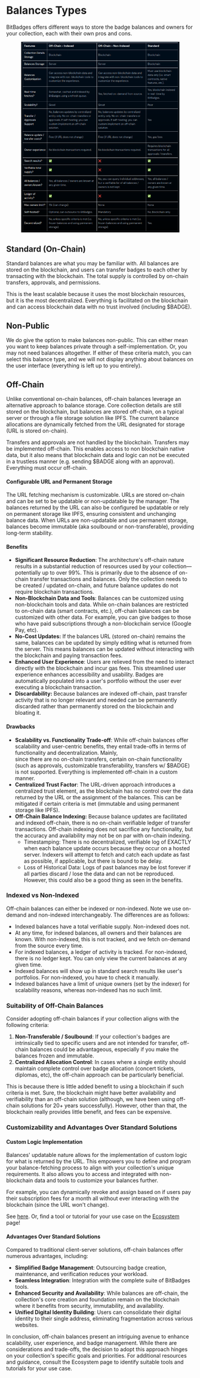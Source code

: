 # Balances Types

BitBadges offers different ways to store the badge balances and owners for your collection, each with their own pros and cons.

<figure><img src="../../.gitbook/assets/image (40) (1).png" alt=""><figcaption></figcaption></figure>

## Standard (On-Chain)

Standard balances are what you may be familiar with. All balances are stored on the blockchain, and users can transfer badges to each other by transacting with the blockchain. The total supply is controlled by on-chain transfers, approvals, and permissions.

This is the least scalable because it uses the most blockchain resources, but it is the most decentralized. Everything is facilitated on the blockchain and can access blockchain data with no trust involved (including $BADGE).

## Non-Public

We do give the option to make balances non-public. This can either mean you want to keep balances private through a self-implementation. Or, you may not need balances altogether. If either of these criteria match, you can select this balance type, and we will not display anything about balances on the user interface (everything is left up to you entirely).

## Off-Chain

Unlike conventional on-chain balances, off-chain balances leverage an alternative approach to balance storage. Core collection details are still stored on the blockchain, but balances are stored off-chain, on a typical server or through a file storage solution like IPFS. The current balance allocations are dynamically fetched from the URL designated for storage (URL is stored on-chain).

Transfers and approvals are not handled by the blockchain. Transfers may be implemented off-chain. This enables access to non blockchain native data, but it also means that blockchain data and logic can not be executed in a trustless manner (e.g. sending $BADGE along with an approval). Everything must occur off-chain.

#### Configurable URL and Permanent Storage

The URL fetching mechanism is customizable. URLs are stored on-chain and can be set to be updatable or non-updatable by the manager. The balances returned by the URL can also be configured be updatable or rely on permanent storage like IPFS, ensuring consistent and unchanging balance data. When URLs are non-updatable and use permanent storage, balances become immutable (aka soulbound or non-transferable), providing long-term stability.

#### Benefits

* **Significant Resource Reduction**: The architecture's off-chain nature results in a substantial reduction of resources used by your collection—potentially up to over 99%. This is primarily due to the absence of on-chain transfer transactions and balances. Only the collection needs to be created / updated on-chain, and future balance updates do not require blockchain transactions.
* **Non-Blockchain Data and Tools**: Balances can be customized using non-blockchain tools and data. While on-chain balances are restricted to on-chain data (smart contracts, etc.), off-chain balances can be customized with other data. For example, you can give badges to those who have paid subscriptions through a non-blockchain service (Google Pay, etc).
* **No-Cost Updates:** If the balances URL (stored on-chain) remains the same, balances can be updated by simply editing what is returned from the server. This means balances can be updated without interacting with the blockchain and paying transaction fees.
* **Enhanced User Experience**: Users are relieved from the need to interact directly with the blockchain and incur gas fees. This streamlined user experience enhances accessibility and usability. Badges are automatically populated into a user's portfolio without the user ever executing a blockchain transaction.
* **Discardability:** Because balances are indexed off-chain, past transfer activity that is no longer relevant and needed can be permanently discarded rather than permanently stored on the blockchain and bloating it.

#### Drawbacks

* **Scalability vs. Functionality Trade-off**: While off-chain balances offer scalability and user-centric benefits, they entail trade-offs in terms of functionality and decentralization. Mainly,\
  since there are no on-chain transfers, certain on-chain functionality (such as approvals, customizable transferability, transfers w/ $BADGE) is not supported. Everything is implemented off-chain in a custom manner.
* **Centralized Trust Factor**: The URL-driven approach introduces a centralized trust element, as the blockchain has no control over the data returned by the URL or the assignment of the balances. This can be mitigated if certain criteria is met (immutable and using permanent storage like IPFS).
* **Off-Chain Balance Indexing:** Because balance updates are facilitated and indexed off-chain, there is no on-chain verifiable ledger of transfer transactions. Off-chain indexing does not sacrifice any functionality, but the accuracy and availability may not be on par with on-chain indexing.
  * Timestamping: There is no decentralized, verifiable log of EXACTLY when each balance update occurs because they occur on a hosted server. Indexers will attempt to fetch and catch each update as fast as possible, if applicable, but there is bound to be delay.
  * Loss of Historical Data: Logs of past balances may be lost forever if all parties discard / lose the data and can not be reproduced. However, this could also be a good thing as seen in the benefits.

### Indexed vs Non-Indexed

Off-chain balances can either be indexed or non-indexed. Note we use on-demand and non-indexed interchangeably. The differences are as follows:

* Indexed balances have a total verifiable supply. Non-indexed does not.
* At any time, for indexed balances, all owners and their balances are known. With non-indexed, this is not tracked, and we fetch on-demand from the source every time.
* For indexed balances, a ledger of activity is tracked. For non-indexed, there is no ledger kept. You can only view the current balances at any given time.
* Indexed balances will show up in standard search results like user's portfolios. For non-indexed, you have to check it manually.
* Indexed balances have a limit of unique owners (set by the indexer) for scalability reasons, whereas non-indexed has no such limit.

### Suitability of Off-Chain Balances

Consider adopting off-chain balances if your collection aligns with the following criteria:

1. **Non-Transferable / Soulbound**: If your collection's badges are intrinsically tied to specific users and are not intended for transfer, off-chain balances could be advantageous, especially if you make the balances frozen and immutable.
2. **Centralized Allocation Control**: In cases where a single entity should maintain complete control over badge allocation (concert tickets, diplomas, etc), the off-chain approach can be particularly beneficial.

This is because there is little added benefit to using a blockchain if such criteria is met. Sure, the blockchain might have better availability and verifiability than an off-chain solution (although, we have been using off-chain solutions for 20+ years successfully). However, other than that, the blockchain really provides little benefit, and fees can be expensive.

### Customizability and Advantages Over Standard Solutions

#### Custom Logic Implementation

Balances' updatable nature allows for the implementation of custom logic for what is returned by the URL. This empowers you to define and program your balance-fetching process to align with your collection's unique requirements. It also allows you to access and integrated with non-blockchain data and tools to customize your balances further.

For example, you can dynamically revoke and assign based on if users pay their subscription fees for a month all without ever interacting with the blockchain (since the URL won't change).

See [here](broken-reference/). Or, find a tool or tutorial for your use case on the [Ecosystem ](../ecosystem/)page!

#### Advantages Over Standard Solutions

Compared to traditional client-server solutions, off-chain balances offer numerous advantages, including:

* **Simplified Badge Management**: Outsourcing badge creation, maintenance, and verification reduces your workload.
* **Seamless Integration**: Integration with the complete suite of BitBadges tools.
* **Enhanced Security and Availability**: While balances are off-chain, the collection's core creation and foundation remain on the blockchain where it benefits from security, immutability, and availability.
* **Unified Digital Identity Building**: Users can consolidate their digital identity to their single address, eliminating fragmentation across various websites.

In conclusion, off-chain balances present an intriguing avenue to enhance scalability, user experience, and badge management. While there are considerations and trade-offs, the decision to adopt this approach hinges on your collection's specific goals and priorities. For additional resources and guidance, consult the Ecosystem page to identify suitable tools and tutorials for your use case.
